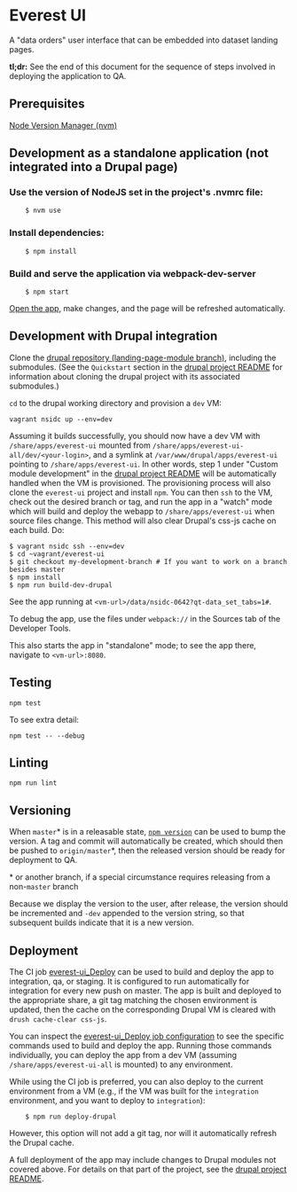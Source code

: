 # Everest UI

A "data orders" user interface that can be embedded into dataset landing pages.

**tl;dr:** See the end of this document for the sequence of steps involved in
deploying the application to QA.

## Prerequisites

[Node Version Manager (nvm)](https://github.com/creationix/nvm)

## Development as a standalone application (not integrated into a Drupal page)

### Use the version of NodeJS set in the project's .nvmrc file:

        $ nvm use

### Install dependencies:

        $ npm install

### Build and serve the application via webpack-dev-server

        $ npm start

[Open the app](http://localhost:8080/), make changes, and the page will be refreshed automatically.

## Development with Drupal integration

Clone the [drupal repository (landing-page-module branch)](https://bitbucket.org/nsidc/drupal/src/landing-page-module/),
including the submodules.
(See the `Quickstart` section in the [drupal project README](https://bitbucket.org/nsidc/drupal/src/landing-page-module/README.md)
for information about cloning the drupal project with its associated submodules.)

`cd` to the drupal working directory and provision a `dev` VM:

    vagrant nsidc up --env=dev

Assuming it builds successfully, you should now have a dev VM with
`/share/apps/everest-ui` mounted from `/share/apps/everest-ui-all/dev/<your-login>`,
and a symlink at `/var/www/drupal/apps/everest-ui` pointing to `/share/apps/everest-ui`.
In other words, step 1 under "Custom module development" in the
[drupal project README](https://bitbucket.org/nsidc/drupal/src/landing-page-module/README.md)
will be automatically handled when the VM is provisioned. The provisioning
process will also clone the `everest-ui` project and install `npm`. You can then
`ssh` to the VM, check out the desired branch or tag, and run the app in a
"watch" mode which will build and deploy the webapp to `/share/apps/everest-ui` when
source files change. This method will also clear Drupal's css-js cache on each build.
Do:

    $ vagrant nsidc ssh --env=dev
    $ cd ~vagrant/everest-ui
    $ git checkout my-development-branch # If you want to work on a branch besides master
    $ npm install
    $ npm run build-dev-drupal

See the app running at `<vm-url>/data/nsidc-0642?qt-data_set_tabs=1#`.

To debug the app, use the files under `webpack://` in the Sources tab of the Developer Tools.

This also starts the app in "standalone" mode; to see the app there, navigate to
`<vm-url>:8080`.

## Testing

    npm test

To see extra detail:

    npm test -- --debug

## Linting

    npm run lint

## Versioning

When `master`\* is in a releasable state, [`npm
version`](https://docs.npmjs.com/cli/version) can be used to bump the version. A
tag and commit will automatically be created, which should then be pushed to
`origin/master`\*, then the released version should be ready for deployment to
QA.

\* or another branch, if a special circumstance requires releasing from a
non-`master` branch

Because we display the version to the user, after release, the version should be
incremented and `-dev` appended to the version string, so that subsequent builds
indicate that it is a new version.

## Deployment

The CI job
[everest-ui_Deploy](http://ci.everest-ui.apps.int.nsidc.org:8080/job/everest-ui_Deploy/)
can be used to build and deploy the app to integration, qa, or staging. It is
configured to run automatically for integration for every new push on
master. The app is built and deployed to the appropriate share, a git tag
matching the chosen environment is updated, then the cache on the corresponding
Drupal VM is cleared with `drush cache-clear css-js`.

You can inspect the [everest-ui_Deploy job
configuration](http://ci.everest-ui.apps.int.nsidc.org:8080/job/everest-ui_Deploy/configure)
to see the specific commands used to build and deploy the app. Running those
commands individually, you can deploy the app from a dev VM (assuming
`/share/apps/everest-ui-all` is mounted) to any environment.


While using the CI job is preferred, you can also deploy to the current
environment from a VM (e.g., if the VM was built for the `integration`
environment, and you want to deploy to `integration`):

        $ npm run deploy-drupal

However, this option will not add a git tag, nor will it automatically refresh
the Drupal cache.

A full deployment of the app may include changes to Drupal modules not covered
above. For details on that part of the project, see the [drupal project
README](https://bitbucket.org/nsidc/drupal/src/landing-page-module/README.md).
